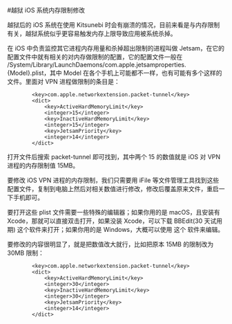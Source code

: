#越狱 iOS 系统内存限制修改

越狱后的 iOS 系统在使用 Kitsunebi 时会有崩溃的情况，目前来看是与内存限制有关，越狱系统似乎更容易触发内存上限导致应用被系统杀掉。

在 iOS 中负责监控其它进程内存用量和杀掉超出限制的进程叫做 Jetsam，在它的配置文件中就有相关的对内存做限制的配置，它的配置文件一般在 /System/Library/LaunchDaemons/com.apple.jetsamproperties.{Model}.plist，其中 Model 在各个手机上可能都不一样，也有可能有多个这样的文件。里面对 VPN 进程做限制的条目是：

			<key>com.apple.networkextension.packet-tunnel</key>
			<dict>
				<key>ActiveHardMemoryLimit</key>
				<integer>15</integer>
				<key>InactiveHardMemoryLimit</key>
				<integer>15</integer>
				<key>JetsamPriority</key>
				<integer>14</integer>
			</dict>
打开文件后搜索 packet-tunnel 即可找到，其中两个 15 的数值就是 iOS 对 VPN 进程的内存限制值 15MB。

要修改 iOS VPN 进程的内存限制，我们只需要用 iFile 等文件管理工具找到这些配置文件，复制到电脑上然后对相关数值进行修改，修改后覆盖原来文件，重启一下手机即可。

要打开这些 plist 文件需要一些特殊的编辑器；如果你用的是 macOS，且安装有 Xcode，那就可以直接双击打开，如果没装 Xcode，可以下载 BBEdit(30 天试用期) 这个软件来打开；如果你用的是 Windows，大概可以使用 这个 软件来编辑。

要修改的内容很明显了，就是把数值改大就行，比如把原本 15MB 的限制改为 30MB 限制：

			<key>com.apple.networkextension.packet-tunnel</key>
			<dict>
				<key>ActiveHardMemoryLimit</key>
				<integer>30</integer>
				<key>InactiveHardMemoryLimit</key>
				<integer>30</integer>
				<key>JetsamPriority</key>
				<integer>14</integer>
			</dict>
